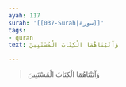 ```yaml
---
ayah: 117
surah: '[[037-Surah|سورة]]'
tags:
- quran
text: وَآتَيْنَاهُمَا الْكِتَابَ الْمُسْتَبِينَ

---
```

> وَآتَيْنَاهُمَا الْكِتَابَ الْمُسْتَبِينَ
